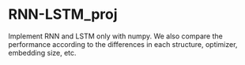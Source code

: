 # RNN-LSTM_proj
Implement RNN and LSTM only with numpy. We also compare the performance according to the differences in each structure, optimizer, embedding size, etc.
